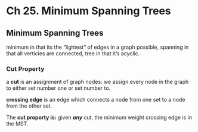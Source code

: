 # Ch 25. Minimum Spanning Trees

## Minimum Spanning Trees

minimum in that its the “lightest” of edges in a graph possible, spanning in that all verticies are connected, tree in that it’s acyclic.

### Cut Property

a **cut** is an assignment of graph nodes: we assign every node in the graph to either set number one or set number to.

**crossing edge** is an edge which connects a node from one set to a node from the other set.

The ************************cut proporty is:************************ given ***any*** cut, the minimum weight crossing edge is in the MST.

